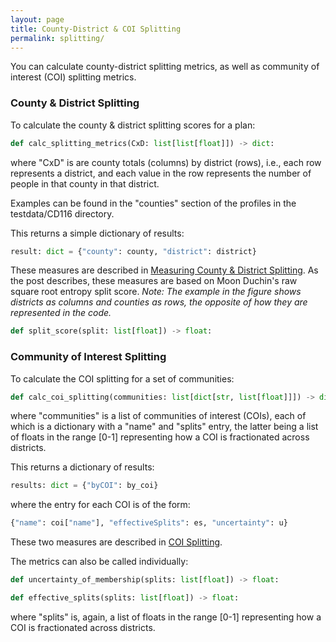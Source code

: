 ```yaml
---
layout: page
title: County-District & COI Splitting
permalink: splitting/
---
```


You can calculate county-district splitting metrics, as well as community of interest (COI) splitting metrics.

### County & District Splitting

To calculate the county & district splitting scores for a plan:

```python
def calc_splitting_metrics(CxD: list[list[float]]) -> dict:
```

where "CxD" is are county totals (columns) by district (rows), i.e.,
each row represents a district, and each value in the row represents 
the number of people in that county in that district.

Examples can be found in the "counties" section of the profiles in the testdata/CD116 directory.

This returns a simple dictionary of results:

```python
result: dict = {"county": county, "district": district}
```

These measures are described in [Measuring County & District Splitting](https://medium.com/dra-2020/measuring-county-district-splitting-48a075bcce39). 
As the post describes, these measures are based on Moon Duchin's raw square root entropy split score.
*Note: The example in the figure shows districts as columns and counties as rows, the opposite of how
they are represented in the code.*

```python
def split_score(split: list[float]) -> float:
```

### Community of Interest Splitting

To calculate the COI splitting for a set of communities:

```python
def calc_coi_splitting(communities: list[dict[str, list[float]]]) -> dict:
```

where "communities" is a list of communities of interest (COIs), each of which is a dictionary with a "name" and "splits" entry, the latter being a list of floats in the range [0-1] representing how a COI is fractionated 
across districts.

This returns a dictionary of results:

```python
results: dict = {"byCOI": by_coi}
```

where the entry for each COI is of the form:

```python
{"name": coi["name"], "effectiveSplits": es, "uncertainty": u}
```

These two measures are described in [COI Splitting](https://medium.com/dra-2020/coi-splitting-b7c9b541e175).

The metrics can also be called individually:

```python
def uncertainty_of_membership(splits: list[float]) -> float:
```

```python
def effective_splits(splits: list[float]) -> float:
```

where "splits" is, again, a list of floats in the range [0-1] representing how a COI 
is fractionated across districts.
